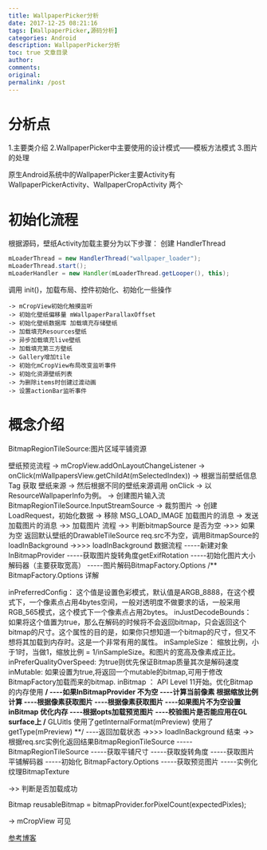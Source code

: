```yaml
---
title: WallpaperPicker分析
date: 2017-12-25 08:21:16
tags: [WallpaperPicker,源码分析]
categories: Android
description: WallpaperPicker分析
toc: true 文章目录
author:
comments:
original:
permalink: /post
---
```

# 分析点
1.主要类介绍
2.WallpaperPicker中主要使用的设计模式——模板方法模式
3.图片的处理

原生Android系统中的WallpaperPicker主要Activity有WallpaperPickerActivity、WallpaperCropActivity 两个

# 初始化流程


根据源码，壁纸Activity加载主要分为以下步骤：
创建 HandlerThread 
```java
mLoaderThread = new HandlerThread("wallpaper_loader");
mLoaderThread.start();
mLoaderHandler = new Handler(mLoaderThread.getLooper(), this);
```
调用 init()，加载布局、控件初始化、初始化一些操作
```
-> mCropView初始化触摸监听
-> 初始化壁纸偏移量 mWallpaperParallaxOffset
-> 初始化壁纸数据库 加载填充存储壁纸
-> 加载填充Resources壁纸
-> 异步加载填充live壁纸
-> 加载填充第三方壁纸
-> Gallery增加tile
-> 初始化mCropView布局改变监听事件
-> 初始化资源壁纸列表
-> 为删除items时创建过渡动画
-> 设置actionBar监听事件
```

# 概念介绍
BitmapRegionTileSource:图片区域平铺资源

壁纸预览流程
-> mCropView.addOnLayoutChangeListener
-> onClick(mWallpapersView.getChildAt(mSelectedIndex))
-> 根据当前壁纸信息Tag 获取 壁纸来源
-> 然后根据不同的壁纸来源调用 onClick
-> 以ResourceWallpaperInfo为例。
-> 创建图片输入流BitmapRegionTileSource.InputStreamSource
-> 裁剪图片
-> 创建 LoadRequest，初始化数据
-> 移除 MSG_LOAD_IMAGE 加载图片的消息
-> 发送加载图片的消息
->> 加载图片 流程
->> 判断bitmapSource 是否为空
->>> 如果为空 返回默认壁纸的DrawableTileSource
req.src不为空，调用BitmapSource的 loadInBackground
->>>> loadInBackground 数据流程
-----新建对象 InBitmapProvider
-----获取图片旋转角度getExifRotation
-----初始化图片大小解码器（主要获取宽高）
-----图片解码BitmapFactory.Options
/**
BitmapFactory.Options 详解

inPreferredConfig：
这个值是设置色彩模式，默认值是ARGB_8888，在这个模式下，一个像素点占用4bytes空间，一般对透明度不做要求的话，一般采用RGB_565模式，这个模式下一个像素点占用2bytes。
inJustDecodeBounds：
如果将这个值置为true，那么在解码的时候将不会返回bitmap，只会返回这个bitmap的尺寸。这个属性的目的是，如果你只想知道一个bitmap的尺寸，但又不想将其加载到内存时。这是一个非常有用的属性。
inSampleSize：
缩放比例，小于1时，当做1，缩放比例 = 1/inSampleSize。和图片的宽高及像素成正比。
inPreferQualityOverSpeed:
为true则优先保证Bitmap质量其次是解码速度
inMutable:
如果设置为true,将返回一个mutable的bitmap,可用于修改BitmapFactory加载而来的bitmap.
inBitmap ：
API Level 11开始。优化Bitmap的内存使用
**/
----如果InBitmapProvider 不为空
----计算当前像素 根据缩放比例计算 
----根据像素获取图片
----根据像素获取图片
----如果图片不为空设置 inBitmap 优化内存
----根据opts加载预览图片
----校验图片是否能应用在GL surface上
/**
GLUitls
 使用了getInternalFormat(mPreview)
 使用了getType(mPreview)
**/
----返回加载状态
->>>> loadInBackground 结束
->> 根据req.src实例化返回结果BitmapRegionTileSource
-----BitmapRegionTileSource
-----获取平铺尺寸
-----获取旋转角度
-----获取图片平铺解码器
-----初始化 BitmapFactory.Options
-----获取预览图片
-----实例化纹理BitmapTexture

->> 判断是否加载成功

Bitmap reusableBitmap = bitmapProvider.forPixelCount(expectedPixles);


-> mCropView 可见

[参考博客](https://blog.csdn.net/a771642/article/details/7794887)